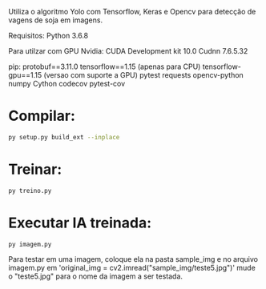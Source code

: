Utiliza o algoritmo Yolo com Tensorflow, Keras e Opencv para detecção de vagens de soja em imagens.

Requisitos: 
Python 3.6.8

Para utilzar com GPU Nvidia:
CUDA Development kit 10.0
Cudnn 7.6.5.32

pip:
protobuf==3.11.0
tensorflow==1.15      (apenas para CPU)
tensorflow-gpu==1.15  (versao com suporte a GPU)
pytest
requests
opencv-python
numpy
Cython
codecov
pytest-cov

# Compilar:
```sh
py setup.py build_ext --inplace
```

# Treinar:
```sh
py treino.py
```

# Executar IA treinada:
```sh
py imagem.py
```

Para testar em uma imagem, coloque ela na pasta sample_img e no arquivo imagem.py em 'original_img = cv2.imread("sample_img/teste5.jpg")' mude o "teste5.jpg" para o nome da imagem a ser testada.

